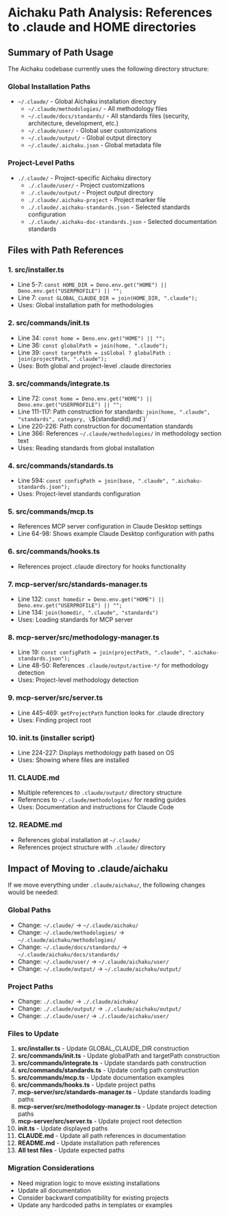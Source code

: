 # Aichaku Path Analysis: References to .claude and HOME directories

## Summary of Path Usage

The Aichaku codebase currently uses the following directory structure:

### Global Installation Paths

- `~/.claude/` - Global Aichaku installation directory
  - `~/.claude/methodologies/` - All methodology files
  - `~/.claude/docs/standards/` - All standards files (security, architecture,
    development, etc.)
  - `~/.claude/user/` - Global user customizations
  - `~/.claude/output/` - Global output directory
  - `~/.claude/.aichaku.json` - Global metadata file

### Project-Level Paths

- `./.claude/` - Project-specific Aichaku directory
  - `./.claude/user/` - Project customizations
  - `./.claude/output/` - Project output directory
  - `./.claude/.aichaku-project` - Project marker file
  - `./.claude/.aichaku-standards.json` - Selected standards configuration
  - `./.claude/.aichaku-doc-standards.json` - Selected documentation standards

## Files with Path References

### 1. **src/installer.ts**

- Line 5-7:
  `const HOME_DIR = Deno.env.get("HOME") || Deno.env.get("USERPROFILE") || "";`
- Line 7: `const GLOBAL_CLAUDE_DIR = join(HOME_DIR, ".claude");`
- Uses: Global installation path for methodologies

### 2. **src/commands/init.ts**

- Line 34: `const home = Deno.env.get("HOME") || "";`
- Line 36: `const globalPath = join(home, ".claude");`
- Line 39:
  `const targetPath = isGlobal ? globalPath : join(projectPath, ".claude");`
- Uses: Both global and project-level .claude directories

### 3. **src/commands/integrate.ts**

- Line 72:
  `const home = Deno.env.get("HOME") || Deno.env.get("USERPROFILE") || "";`
- Line 111-117: Path construction for standards:
  `join(home, ".claude", "standards", category, \`${standardId}.md\`)`
- Line 220-226: Path construction for documentation standards
- Line 366: References `~/.claude/methodologies/` in methodology section text
- Uses: Reading standards from global installation

### 4. **src/commands/standards.ts**

- Line 594:
  `const configPath = join(base, ".claude", ".aichaku-standards.json");`
- Uses: Project-level standards configuration

### 5. **src/commands/mcp.ts**

- References MCP server configuration in Claude Desktop settings
- Line 64-98: Shows example Claude Desktop configuration with paths

### 6. **src/commands/hooks.ts**

- References project .claude directory for hooks functionality

### 7. **mcp-server/src/standards-manager.ts**

- Line 132:
  `const homedir = Deno.env.get("HOME") || Deno.env.get("USERPROFILE") || "";`
- Line 134: `join(homedir, ".claude", "standards")`
- Uses: Loading standards for MCP server

### 8. **mcp-server/src/methodology-manager.ts**

- Line 19:
  `const configPath = join(projectPath, ".claude", ".aichaku-standards.json");`
- Line 48-50: References `.claude/output/active-*/` for methodology detection
- Uses: Project-level methodology detection

### 9. **mcp-server/src/server.ts**

- Line 445-469: `getProjectPath` function looks for .claude directory
- Uses: Finding project root

### 10. **init.ts** (installer script)

- Line 224-227: Displays methodology path based on OS
- Uses: Showing where files are installed

### 11. **CLAUDE.md**

- Multiple references to `.claude/output/` directory structure
- References to `~/.claude/methodologies/` for reading guides
- Uses: Documentation and instructions for Claude Code

### 12. **README.md**

- References global installation at `~/.claude/`
- References project structure with `.claude/` directory

## Impact of Moving to .claude/aichaku

If we move everything under `.claude/aichaku/`, the following changes would be
needed:

### Global Paths

- Change: `~/.claude/` → `~/.claude/aichaku/`
- Change: `~/.claude/methodologies/` → `~/.claude/aichaku/methodologies/`
- Change: `~/.claude/docs/standards/` → `~/.claude/aichaku/docs/standards/`
- Change: `~/.claude/user/` → `~/.claude/aichaku/user/`
- Change: `~/.claude/output/` → `~/.claude/aichaku/output/`

### Project Paths

- Change: `./.claude/` → `./.claude/aichaku/`
- Change: `./.claude/output/` → `./.claude/aichaku/output/`
- Change: `./.claude/user/` → `./.claude/aichaku/user/`

### Files to Update

1. **src/installer.ts** - Update GLOBAL_CLAUDE_DIR construction
2. **src/commands/init.ts** - Update globalPath and targetPath construction
3. **src/commands/integrate.ts** - Update standards path construction
4. **src/commands/standards.ts** - Update config path construction
5. **src/commands/mcp.ts** - Update documentation examples
6. **src/commands/hooks.ts** - Update project paths
7. **mcp-server/src/standards-manager.ts** - Update standards loading paths
8. **mcp-server/src/methodology-manager.ts** - Update project detection paths
9. **mcp-server/src/server.ts** - Update project root detection
10. **init.ts** - Update displayed paths
11. **CLAUDE.md** - Update all path references in documentation
12. **README.md** - Update installation path references
13. **All test files** - Update expected paths

### Migration Considerations

- Need migration logic to move existing installations
- Update all documentation
- Consider backward compatibility for existing projects
- Update any hardcoded paths in templates or examples
